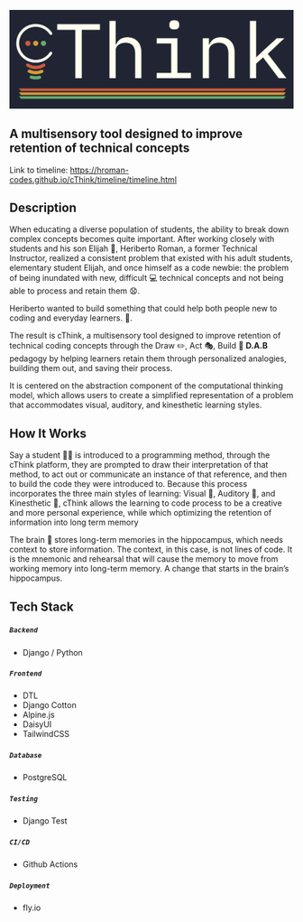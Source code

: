 ![cThink Logo](/timeline/img/cthinkreadme.png)

## A multisensory tool designed to improve retention of technical concepts
Link to timeline: https://hroman-codes.github.io/cThink/timeline/timeline.html

## Description
When educating a diverse population of students, the ability to break down complex concepts becomes quite important. After working closely with students and his son Elijah 👶, Heriberto Roman, a former Technical Instructor, realized a consistent problem that existed with his adult students, elementary student Elijah, and once himself as a code newbie: the problem of being inundated with new, difficult 💻 technical concepts and not being able to process and retain them 😧.

Heriberto wanted to build something that could help both people new to coding and everyday learners. 🙌.

The result is cThink, a multisensory tool designed to improve retention of technical coding concepts through the Draw ✏️, Act 🎭, Build 🔧 **D.A.B** pedagogy by helping learners retain them through personalized analogies, building them out, and saving their process.

It is centered on the abstraction component of the computational thinking model, which allows users to create a simplified representation of a problem that accommodates visual, auditory, and kinesthetic learning styles.

## How It Works
Say a student 🧑‍🎓 is introduced to a programming method, through the cThink platform, they are prompted to draw their interpretation of that method, to act out or communicate an instance of that reference, and then to build the code they were introduced to. Because this process incorporates the three main styles of learning: Visual 🙈,  Auditory 🙉, and  Kinesthetic 🙊, cThink allows the learning to code process to be a creative and more personal experience, while which optimizing the retention of information into long term memory

The brain 🧠 stores long-term memories in the hippocampus, which needs context to store information. The context, in this case, is not lines of code. It is the mnemonic and rehearsal that will cause the memory to move from working memory into long-term memory. A change that starts in the brain’s hippocampus.

## Tech Stack
##### ```Backend```
- Django / Python

##### ```Frontend```
- DTL
- Django Cotton
- Alpine.js
- DaisyUI
- TailwindCSS

##### ```Database```
- PostgreSQL


##### ```Testing```
- Django Test


##### ```CI/CD```
- Github Actions

##### ```Deployment```
- fly.io
